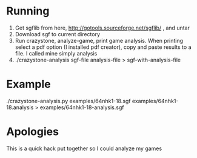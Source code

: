 # Running
1. Get sgflib from here, http://gotools.sourceforge.net/sgflib/ , and untar
1. Download sgf to current directory
1. Run crazystone, analyze-game, print game analysis.  When printing select a pdf option (I installed pdf creator), copy and paste results to a file.  I called mine simply analysis
1. ./crazystone-analysis sgf-file analysis-file > sgf-with-analysis-file

# Example
./crazystone-analysis.py examples/64nhk1-18.sgf examples/64nhk1-18.analysis > examples/64nhk1-18-analysis.sgf

# Apologies
This is a quick hack put together so I could analyze my games